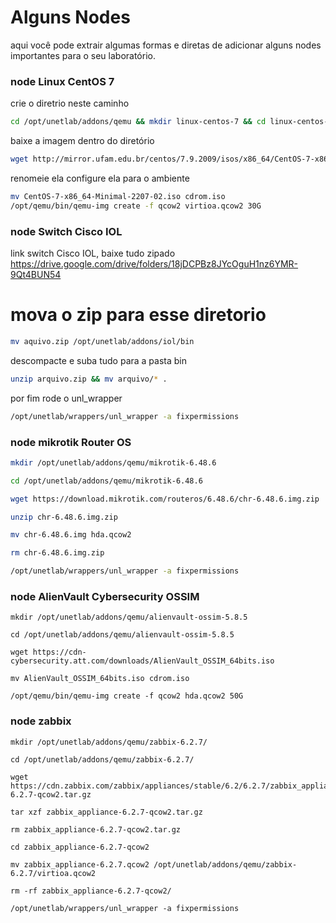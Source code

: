 # Alguns Nodes
aqui você pode extrair algumas formas e diretas de adicionar alguns nodes importantes para o seu laboratório.

### node Linux CentOS 7
crie o diretrio neste caminho
```sh
cd /opt/unetlab/addons/qemu && mkdir linux-centos-7 && cd linux-centos-7
```
baixe a imagem dentro do diretório
```sh
wget http://mirror.ufam.edu.br/centos/7.9.2009/isos/x86_64/CentOS-7-x86_64-Minimal-2207-02.iso
```
renomeie ela configure ela para o ambiente
```sh
mv CentOS-7-x86_64-Minimal-2207-02.iso cdrom.iso
/opt/qemu/bin/qemu-img create -f qcow2 virtioa.qcow2 30G
```

### node Switch Cisco IOL
link switch Cisco IOL, baixe tudo zipado
https://drive.google.com/drive/folders/18jDCPBz8JYcOguH1nz6YMR-9Qt4BUN54
# mova o zip para esse diretorio
```sh
mv aquivo.zip /opt/unetlab/addons/iol/bin
```
descompacte e suba tudo para a pasta bin
```sh
unzip arquivo.zip && mv arquivo/* .
```
por fim rode o unl_wrapper
```sh
/opt/unetlab/wrappers/unl_wrapper -a fixpermissions
```

### node mikrotik Router OS

```sh
mkdir /opt/unetlab/addons/qemu/mikrotik-6.48.6
```
```sh
cd /opt/unetlab/addons/qemu/mikrotik-6.48.6
```
```sh
wget https://download.mikrotik.com/routeros/6.48.6/chr-6.48.6.img.zip
```
```sh
unzip chr-6.48.6.img.zip
```
```sh
mv chr-6.48.6.img hda.qcow2
```
```sh
rm chr-6.48.6.img.zip
```
```sh
/opt/unetlab/wrappers/unl_wrapper -a fixpermissions
```


### node AlienVault Cybersecurity OSSIM
```
mkdir /opt/unetlab/addons/qemu/alienvault-ossim-5.8.5

cd /opt/unetlab/addons/qemu/alienvault-ossim-5.8.5

wget https://cdn-cybersecurity.att.com/downloads/AlienVault_OSSIM_64bits.iso

mv AlienVault_OSSIM_64bits.iso cdrom.iso

/opt/qemu/bin/qemu-img create -f qcow2 hda.qcow2 50G
```

### node zabbix
```
mkdir /opt/unetlab/addons/qemu/zabbix-6.2.7/

cd /opt/unetlab/addons/qemu/zabbix-6.2.7/

wget https://cdn.zabbix.com/zabbix/appliances/stable/6.2/6.2.7/zabbix_appliance-6.2.7-qcow2.tar.gz

tar xzf zabbix_appliance-6.2.7-qcow2.tar.gz

rm zabbix_appliance-6.2.7-qcow2.tar.gz

cd zabbix_appliance-6.2.7-qcow2

mv zabbix_appliance-6.2.7.qcow2 /opt/unetlab/addons/qemu/zabbix-6.2.7/virtioa.qcow2

rm -rf zabbix_appliance-6.2.7-qcow2/

/opt/unetlab/wrappers/unl_wrapper -a fixpermissions
```




<!--

# Adicione uma network cloud0

# Adicione dois routers e os conecte a rede network criada

# Adicione um switch e conecte aos routers

# Adicione um Virtual PC e o conect ao switch
-->


